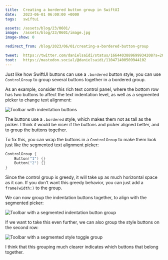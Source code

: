 ```yaml
---
title:  Creating a bordered button group in SwiftUI
date:   2023-06-01 06:00:00 +0000
tags:   swiftui

assets: /assets/blog/23/0601/
image:  /assets/blog/23/0601/image.jpg
image-show: 0

redirect_from: /blog/2023/06/01/creating-a-bordered-button-group

tweet:  https://twitter.com/danielsaidi/status/1664403889699934208?s=20
toot:   https://mastodon.social/@danielsaidi/110471400509944102
---
```


Just like how SwiftUI buttons can use a `.bordered` button style, you can use `ControlGroup` to group several buttons together in a bordered group.

As an example, consider this rich text control panel, where the bottom row has two buttons to affect the text indentation level, as well as a segmented picker to change text alignment:

![Toolbar with indentation buttons]({{page.assets}}toolbar-buttons.jpg)

The buttons use a `.bordered` style, which makes them not as tall as the picker. I think it would be nicer if the buttons and picker aligned better, and to group the buttons together.

To fix this, you can wrap the buttons in a `ControlGroup` to make them look just like the segmented text alignment picker:

```swift
ControlGroup {
    Button("1") {}
    Button("2") {}
}
```

Since the control group is greedy, it will take up as much horizontal space as it can. If you don't want this greedy behavior, you can just add a `frame(width:)` to the group.

We can now group the indentation buttons together, to align with the segmented picker:

![Toolbar with a segmented indentation button group]({{page.assets}}toolbar-buttongroup-segmented.jpg)

If we want to take this even further, we can also group the style buttons on the second row:

![Toolbar with a segmented style toggle group]({{page.assets}}toolbar-stylegroup-segmented.jpg)

I think that this grouping much clearer indicates which buttons that belong together.